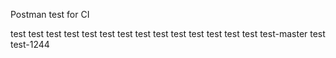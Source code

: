 Postman test for CI

test test test test test test
test test test test
test test test test
test-master
test
test-1244